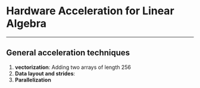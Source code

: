 # Hardware Acceleration for Linear Algebra

***

## General acceleration techniques
1. **vectorization**: Adding two arrays of length 256
2. **Data layout and strides**: 
3. **Parallelization**




